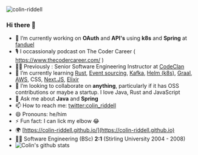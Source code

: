 <img src="https://komarev.com/ghpvc/?username=colin-riddell" alt="colin-riddell" /><br/>

### Hi there 👋

- 🔭 I’m currently working on **OAuth** and **API's** using  **k8s** and **Spring** at [fanduel](http://github.com/fanduel)
- 🎙 I occassionaly podcast on The Coder Career ( https://www.thecodercareer.com/ )
- 👨‍🏫 Previously : Senior Software Engineering Instructor at [CodeClan](https://codeclan.com)
- 🌱 I’m currently learning [Rust](https://www.rust-lang.org/), [Event sourcing](https://martinfowler.com/eaaDev/EventSourcing.html), [Kafka](https://kafka.apache.org/), [Helm (k8s)](https://helm.sh/), [Graal](https://www.graalvm.org/), [AWS](https://aws.amazon.com/), CSS, [Next.JS](https://nextjs.org/), [Elixir](https://elixir-lang.org/)
- 👯 I’m looking to collaborate on **anything**, particularly if it has OSS contributions or maybe a startup. I love Java, Rust and JavaScript
- 💬 Ask me about **Java** and **Spring**
- 📫 How to reach me: [twitter:colin_riddell](https://twitter.com/colin_riddell)
- 😄 Pronouns: he/him
- ⚡ Fun fact: I can lick my elbow 😂
- 🌍 [https://colin-riddell.github.io/](https://colin-riddell.github.io)
- 👨‍🎓 Software Engineering (BSc) **2:1** (Stirling University 2004 - 2008)
- ![Colin's github stats](https://github-readme-stats.vercel.app/api?username=colin-riddell&show_icons=true&hide_border=true&theme=nightowl)


